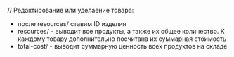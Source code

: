 //
Редактирование или уделаение товара:
- после resources/<id> ставим ID изделия
- resources/ - выводит все продукты, а также их общее количество. К каждому товару дополнительно посчитана их суммарная стоимость
- total-cost/ - выводит суммарную ценность всех продуктов на складе
